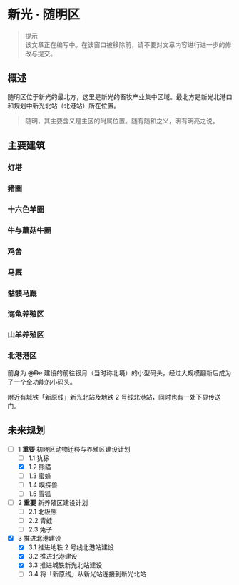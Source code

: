 # 新光 · 随明区

> 提示  
  该文章正在编写中。在该窗口被移除前，请不要对文章内容进行进一步的修改与提交。

## 概述

随明区位于新光的最北方，这里是新光的畜牧产业集中区域。最北方是新光北港口和规划中新光北站（北港站）所在位置。

> 随明，其主要含义是主区的附属位置。随有随和之义，明有明亮之说。

## 主要建筑

### 灯塔

### 猪圈

### 十六色羊圈

### 牛与蘑菇牛圈

### 鸡舍

### 马厩

### 骷髅马厩

### 海龟养殖区

### 山羊养殖区

### 北港港区

前身为 ~~@De~~ 建设的前往银月（当时称北境）的小型码头，经过大规模翻新后成为了一个全功能的小码头。

附近有城铁「新原线」新光北站及地铁 2 号线北港站，同时也有一处下界传送门。

## 未来规划

- [ ] 1 **重要** 初晓区动物迁移与养殖区建设计划
  - [ ] 1.1 犰狳
  - [x] 1.2 熊猫
  - [ ] 1.3 蜜蜂
  - [ ] 1.4 嗅探兽
  - [ ] 1.5 雪狐
- [ ] 2 **重要** 新养殖区建设计划
  - [ ] 2.1 北极熊
  - [ ] 2.2 青蛙
  - [ ] 2.3 兔子
- [x] 3 推进北港建设
  - [x] 3.1 推进地铁 2 号线北港站建设
  - [x] 3.2 推进北港建设
  - [x] 3.3 推进城铁新光北站建设
  - [ ] 3.4 将「新原线」从新光站连接到新光北站
